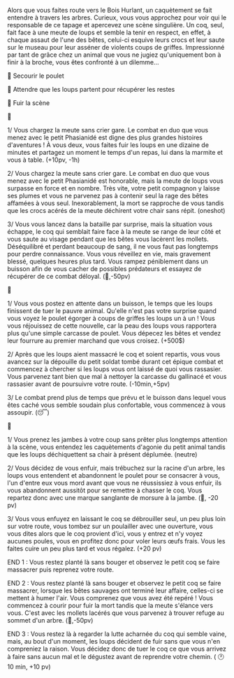 Alors que vous faites route vers le Bois Hurlant, un caquètement se fait entendre à travers les arbres. Curieux, vous vous approchez pour voir qui le responsable de ce tapage et apercevez une scène singulière. Un coq, seul, fait face à une meute de loups et semble la tenir en respect, en effet, à chaque assaut de l'une des bêtes, celui-ci esquive leurs crocs et leur saute sur le museau pour leur asséner de violents coups de griffes. Impressionné par tant de grâce chez un animal que vous ne jugiez qu'uniquement bon à finir à la broche, vous êtes confronté à un dilemme...

🐔 Secourir le poulet

🍗 Attendre que les loups partent pour récupérer les restes

🏃 Fuir la scène

🐔

1/ Vous chargez la meute sans crier gare. Le combat en duo que vous menez avec le petit Phasianidé est digne des plus grandes histoires d'aventures ! À vous deux, vous faites fuir les loups en une dizaine de minutes et partagez un moment le temps d'un repas, lui dans la marmite et vous à table. 
(+10pv, -1h)

2/ Vous chargez la meute sans crier gare. Le combat en duo que vous menez avec le petit Phasianidé est honorable, mais la meute de loups vous surpasse en force et en nombre. Très vite, votre petit compagnon y laisse ses plumes et vous ne parvenez pas à contenir seul la rage des bêtes affamées à vous seul. Inexorablement, la mort se rapproche de vous tandis que les crocs acérés de la meute déchirent votre chair sans répit. (oneshot)

3/ Vous vous lancez dans la bataille par surprise, mais la situation vous échappe, le coq qui semblait faire face à la meute se range de leur côté et vous saute au visage pendant que les bêtes vous lacèrent les mollets. Déséquilibré et perdant beaucoup de sang, il ne vous faut pas longtemps pour perdre connaissance. Vous vous réveillez en vie, mais gravement blessé, quelques heures plus tard. Vous rampez péniblement dans un buisson afin de vous cacher de possibles prédateurs et essayez de récupérer de ce combat déloyal. 
(🤕,-50pv)


🍗

1/ Vous vous postez en attente dans un buisson, le temps que les loups finissent de tuer le pauvre animal. Qu'elle n'est pas votre surprise quand vous voyez le poulet égorger à coups de griffes les loups un à un ! Vous vous réjouissez de cette nouvelle, car la peau des loups vous rapportera plus qu'une simple carcasse de poulet. Vous dépecez les bêtes et vendez leur fourrure au premier marchand que vous croisez.
(+500$)

2/ Après que les loups aient massacré le coq et soient repartis, vous vous avancez sur la dépouille du petit soldat tombé durant cet épique combat et commencez à chercher si les loups vous ont laissé de quoi vous rassasier. Vous parvenez tant bien que mal à nettoyer la carcasse du gallinacé et vous rassasier avant de poursuivre votre route.
(-10min,+5pv)

3/ Le combat prend plus de temps que prévu et le buisson dans lequel vous êtes caché vous semble soudain plus confortable, vous commencez à vous assoupir.
(😴)


🏃

1/ Vous prenez les jambes à votre coup sans prêter plus longtemps attention à la scène, vous entendez les caquètements d'agonie du petit animal tandis que les loups déchiquettent sa chair à présent déplumée.
(neutre)

2/ Vous décidez de vous enfuir, mais trébuchez sur la racine d'un arbre, les loups vous entendent et abandonnent le poulet pour se consacrer à vous, l'un d'entre eux vous mord avant que vous ne réussissiez à vous enfuir, ils vous abandonnent aussitôt pour se remettre à chasser le coq. Vous repartez donc avec une marque sanglante de morsure à la jambe. (🤕, -20 pv)

3/ Vous vous enfuyez en laissant le coq se débrouiller seul, un peu plus loin sur votre route, vous tombez sur un poulailler avec une ouverture, vous vous dites alors que le coq provient d'ici, vous y entrez et n'y voyez aucunes poules, vous en profitez donc pour voler leurs œufs frais. Vous les faites cuire un peu plus tard et vous régalez. (+20 pv)


END 1 : Vous restez planté là sans bouger et observez le petit coq se faire massacrer puis reprenez votre route.

END 2 : Vous restez planté là sans bouger et observez le petit coq se faire massacrer, lorsque les bêtes sauvages ont terminé leur affaire, celles-ci se mettent à humer l'air. Vous comprenez que vous avez été repéré ! Vous commencez à courir pour fuir la mort tandis que la meute s'élance vers vous. C'est avec les mollets lacérés que vous parvenez à trouver refuge au sommet d'un arbre.
(🤕,-50pv)

END 3 : Vous restez là à regarder la lutte acharnée du coq qui semble vaine, mais, au bout d'un moment, les loups décident de fuir sans que vous n'en compreniez la raison. Vous décidez donc de tuer le coq ce que vous arrivez à faire sans aucun mal et le dégustez avant de reprendre votre chemin. ( 🕐10 min, +10 pv)
